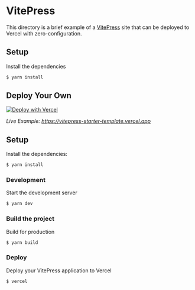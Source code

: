 # VitePress

This directory is a brief example of a [VitePress](https://vitepress.vuejs.org/) site that can be deployed to Vercel with zero-configuration.

## Setup

Install the dependencies

```bash
$ yarn install
```

## Deploy Your Own

[![Deploy with Vercel](https://vercel.com/button)](https://vercel.com/new/clone?repository-url=https://github.com/khulnasoft/devkit/tree/main/examples/vitepress&template=vitepress)

_Live Example: https://vitepress-starter-template.vercel.app_

## Setup

Install the dependencies:

```bash
$ yarn install
```

### Development

Start the development server

```bash
$ yarn dev
```

### Build the project

Build for production

```bash
$ yarn build
```

### Deploy

Deploy your VitePress application to Vercel

```bash
$ vercel
```
